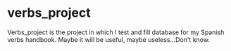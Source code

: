 # verbs_project
Verbs_project is the project in which I test and fill database for my Spanish verbs handbook.
Maybe it will be useful, maybe useless...Don't know.
